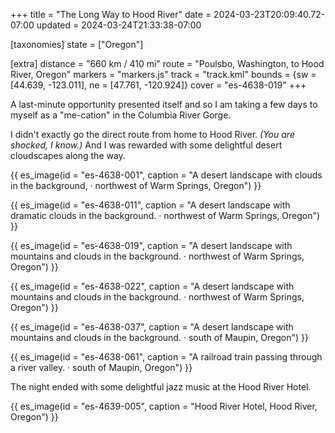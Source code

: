 +++
title = "The Long Way to Hood River"
date = 2024-03-23T20:09:40.72-07:00
updated = 2024-03-24T21:33:38-07:00

[taxonomies]
state = ["Oregon"]

[extra]
distance = "660 km / 410 mi"
route = "Poulsbo, Washington, to Hood River, Oregon"
markers = "markers.js"
track = "track.kml"
bounds = {sw = [44.639, -123.011], ne = [47.761, -120.924]}
cover = "es-4638-019"
+++

A last-minute opportunity presented itself and so I am taking a few days to myself as a "me-cation" in the Columbia River Gorge.

<!-- more -->

I didn't exactly go the direct route from home to Hood River. _(You are shocked, I know.)_ And I was rewarded with some delightful desert cloudscapes along the way.

{{ es_image(id = "es-4638-001", caption = "A desert landscape with clouds in the background, · northwest of Warm Springs, Oregon") }}

{{ es_image(id = "es-4638-011", caption = "A desert landscape with dramatic clouds in the background. · northwest of Warm Springs, Oregon") }}

{{ es_image(id = "es-4638-019", caption = "A desert landscape with mountains and clouds in the background. · northwest of Warm Springs, Oregon") }}

{{ es_image(id = "es-4638-022", caption = "A desert landscape with mountains and clouds in the background. · northwest of Warm Springs, Oregon") }}

{{ es_image(id = "es-4638-037", caption = "A desert landscape with mountains and clouds in the background. · south of Maupin, Oregon") }}

{{ es_image(id = "es-4638-061", caption = "A railroad train passing through a river valley. · south of Maupin, Oregon") }}

The night ended with some delightful jazz music at the Hood River Hotel.

{{ es_image(id = "es-4639-005", caption = "Hood River Hotel, Hood River, Oregon") }}
